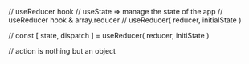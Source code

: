 // useReducer hook
// useState => manage the state of the app
// useReducer hook & array.reducer
// useReducer( reducer, initialState )

// const [ state, dispatch ] = useReducer( reducer, initiState )

// action is nothing but an object
<!-- {
    type: "increment",
    payload:2
} -->
<!-- function reducer = ( state, action ) => {
    switch(action, type){
        case "increment": return newstate
        case "decrement": return newstate
        default: return state
    }
} -->